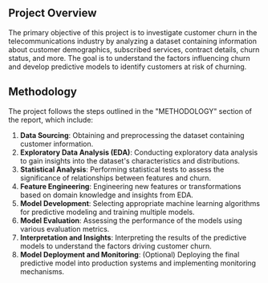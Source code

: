 

## Project Overview
The primary objective of this project is to investigate customer churn in the telecommunications industry by analyzing a dataset containing information about customer demographics, subscribed services, contract details, churn status, and more. The goal is to understand the factors influencing churn and develop predictive models to identify customers at risk of churning.

## Methodology
The project follows the steps outlined in the "METHODOLOGY" section of the report, which include:

1. **Data Sourcing**: Obtaining and preprocessing the dataset containing customer information.
2. **Exploratory Data Analysis (EDA)**: Conducting exploratory data analysis to gain insights into the dataset's characteristics and distributions.
3. **Statistical Analysis**: Performing statistical tests to assess the significance of relationships between features and churn.
4. **Feature Engineering**: Engineering new features or transformations based on domain knowledge and insights from EDA.
5. **Model Development**: Selecting appropriate machine learning algorithms for predictive modeling and training multiple models.
6. **Model Evaluation**: Assessing the performance of the models using various evaluation metrics.
7. **Interpretation and Insights**: Interpreting the results of the predictive models to understand the factors driving customer churn.
8. **Model Deployment and Monitoring**: (Optional) Deploying the final predictive model into production systems and implementing monitoring mechanisms.

